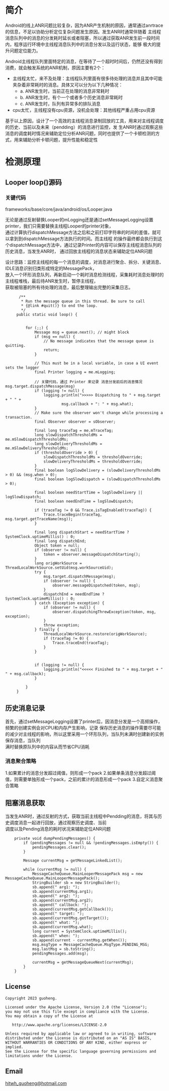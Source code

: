 # 简介
Android的线上ANR问题比较复杂，因为ANR产生机制的原因，通常通过anrtrace的信息，不足以协助分析定位复杂问题发生原因。发生ANR时通常伴随着
主线程消息队列中的消息的分发耗时延长或者阻塞，所以通过获取ANR发生前一段时间内，程序运行环境中主线程消息队列中的消息分发以及运行状态，能够
极大的提升问题定位能力。

Android主线程队列里面特定的消息，在等待了一个超时时间后，仍然还没有得到消费，就会触发系统的ANR机制，原因主要有2个：

- 主线程太忙，来不及处理：主线程队列里面有很多待处理的消息并且其中可能夹杂着非常耗时的消息。具体又可以分为以下几种情况：
    - a. ANR发生时，当前正在处理的消息非常耗时
    - b. ANR发生时，有个一个或者多个历史消息非常耗时
    - c. ANR发生时，队列有异常多的排队消息 
- cpu太忙，主线程没有cpu资源，没机会处理：其他线程严重占用cpu资源

基于以上原因，设计了一个高效的主线程消息录制回放的工具，用来对主线程调度的历史、当前以及未来（pendding）的消息进行监控，发
生ANR时通过观察这些消息的调度耗时情况来辅助定位分析ANR问题，同时也提供了一个卡顿检测的方式，用来辅助分析卡顿问题，提升性能和稳定性

# 检测原理
## Looper loop()源码

### 关键代码

frameworks/base/core/java/android/os/Looper.java

无论是通过反射替换Looper的mLogging还是通过setMessageLogging设置printer，我们只需要替换主线程Looper的printer对象，  
通过计算执行dispatchMessage方法之后和之前打印字符串的时间的差值，就可以拿到到dispatchMessage方法执行的时间。而主线程
的操作最终都会执行到这个dispatchMessage方法中，通过记录Printer的内容可以保存主线程消息队列的历史消息，当发生ANR时，
通过回放主线程的消息状态来辅助定位ANR问题

设计思路：监控主线程的每一个消息的调度，对消息进行聚合、拆分、关键消息、IDLE消息识别归类形成特定的MessagePack，  
放入一个环形消息队列，再新启动一个耗时消息检测线程，采集耗时消息处理时的主线程堆栈，最后待ANR发生时，暂停主线程，  
获取被阻塞的所有待处理的消息，最后整理输出完整的采集日志。  

```
      /**
       * Run the message queue in this thread. Be sure to call
       * {@link #quit()} to end the loop.
       */
     public static void loop() {
  
 
         for (;;) {
             Message msg = queue.next(); // might block
             if (msg == null) {
                 // No message indicates that the message queue is quitting.
                 return;
             }
 
             // This must be in a local variable, in case a UI event sets the logger
             final Printer logging = me.mLogging;
             
             // 关键代码，通过 Printer 来记录 消息分发前后的消息情况 msg.target.dispatchMessage(msg) 
             if (logging != null) {
                 logging.println(">>>>> Dispatching to " + msg.target + " " +
                         msg.callback + ": " + msg.what);
             }
             // Make sure the observer won't change while processing a transaction.
             final Observer observer = sObserver;
 
             final long traceTag = me.mTraceTag;
             long slowDispatchThresholdMs = me.mSlowDispatchThresholdMs;
             long slowDeliveryThresholdMs = me.mSlowDeliveryThresholdMs;
             if (thresholdOverride > 0) {
                 slowDispatchThresholdMs = thresholdOverride;
                 slowDeliveryThresholdMs = thresholdOverride;
             }
             final boolean logSlowDelivery = (slowDeliveryThresholdMs > 0) && (msg.when > 0);
             final boolean logSlowDispatch = (slowDispatchThresholdMs > 0);
 
             final boolean needStartTime = logSlowDelivery || logSlowDispatch;
             final boolean needEndTime = logSlowDispatch;
 
             if (traceTag != 0 && Trace.isTagEnabled(traceTag)) {
                 Trace.traceBegin(traceTag, msg.target.getTraceName(msg));
             }
 
             final long dispatchStart = needStartTime ? SystemClock.uptimeMillis() : 0;
             final long dispatchEnd;
             Object token = null;
             if (observer != null) {
                 token = observer.messageDispatchStarting();
             }
             long origWorkSource = ThreadLocalWorkSource.setUid(msg.workSourceUid);
             try {
                 msg.target.dispatchMessage(msg);
                 if (observer != null) {
                     observer.messageDispatched(token, msg);
                 }
                 dispatchEnd = needEndTime ? SystemClock.uptimeMillis() : 0;
             } catch (Exception exception) {
                 if (observer != null) {
                     observer.dispatchingThrewException(token, msg, exception);
                 }
                 throw exception;
             } finally {
                 ThreadLocalWorkSource.restore(origWorkSource);
                 if (traceTag != 0) {
                     Trace.traceEnd(traceTag);
                 }
             }

 
             if (logging != null) {
                 logging.println("<<<<< Finished to " + msg.target + " " + msg.callback);
             }

         }
     }
```



## 历史消息记录
首先，通过setMessageLogging设置了printer后，因消息分发是一个高频操作，频繁的创建实例会对CPU和内存产生影响，记录
保存历史消息的操作需要尽可能的减少对主线程的影响，所以这里采用一个环形队列，当队列未满时创建新的实例保存消息，当队列  
满时替换原队列中的内容从而节省CPU消耗

### 消息聚合策略

1.如果累计的消息分发超过阈值，则形成一个pack
2.如果单条消息分发超过阈值，则需要单独形成一个pack，之前的累计的消息形成一个pack
3.自定义消息聚合策略


## 阻塞消息获取
当发生ANR时，通过反射的方式，获取当前主线程中Pendding的消息，将其与历史调度消息一起进行回放，通过观察历史调度、当前  
调度以及Pending消息的耗时状况来辅助定位ANR问题
```
    private void dumpPendingMessages() {
        if (pendingMessages != null && !pendingMessages.isEmpty()) {
            pendingMessages.clear();
        }

        Message currentMsg = getMessageLinkedList();

        while (currentMsg != null) {
            MessageCacheQueue.MainLooperMessagePack msg = new MessageCacheQueue.MainLooperMessagePack();
            StringBuilder sb = new StringBuilder();
            sb.append(" arg1: ");
            sb.append(currentMsg.arg1);
            sb.append(" arg2: ");
            sb.append(currentMsg.arg2);
            sb.append(" callback: ");
            sb.append(currentMsg.getCallback());
            sb.append(" target: ");
            sb.append(currentMsg.getTarget());
            sb.append(" what: ");
            sb.append(currentMsg.what);
            long current = SystemClock.uptimeMillis();
            sb.append(" when: ");
            sb.append(current - currentMsg.getWhen());
            msg.msgType = MessageCacheQueue.MsgType.PENDING_MSG;
            msg.lastMsg = sb.toString();
            pendingMessages.add(msg);

            currentMsg = getMessageQueueNext(currentMsg);
        }
    }
```

## License

    Copyright 2023 guoheng.

    Licensed under the Apache License, Version 2.0 (the "License");
    you may not use this file except in compliance with the License.
    You may obtain a copy of the License at

       http://www.apache.org/licenses/LICENSE-2.0

    Unless required by applicable law or agreed to in writing, software
    distributed under the License is distributed on an "AS IS" BASIS,
    WITHOUT WARRANTIES OR CONDITIONS OF ANY KIND, either express or implied.
    See the License for the specific language governing permissions and
    limitations under the License.

## Email
   hitwh_guoheng@hotmail.com




